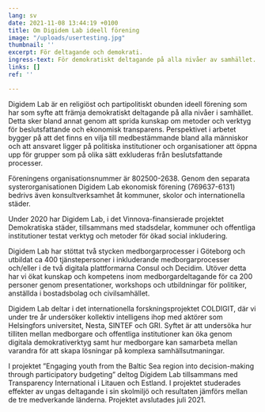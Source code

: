 ```yaml
---
lang: sv
date: 2021-11-08 13:44:19 +0100
title: Om Digidem Lab ideell förening
image: "/uploads/usertesting.jpg"
thumbnail: ''
excerpt: För deltagande och demokrati.
ingress-text: För demokratiskt deltagande på alla nivåer av samhället.
links: []
ref: ''

---
```

Digidem Lab är en religiöst och partipolitiskt obunden ideell förening som har som syfte att främja demokratiskt deltagande på alla nivåer i samhället. Detta sker bland annat genom att sprida kunskap om metoder och verktyg för beslutsfattande och ekonomisk transparens. Perspektivet i arbetet bygger på att det finns en vilja till medbestämmande bland alla människor och att ansvaret ligger på politiska institutioner och organisationer att öppna upp för grupper som på olika sätt exkluderas från beslutsfattande processer.

Föreningens organisationsnummer är 802500-2638. Genom den separata systerorganisationen Digidem Lab ekonomisk förening (769637-6131) bedrivs även konsultverksamhet åt kommuner, skolor och internationella städer.

Under 2020 har Digidem Lab, i det Vinnova-finansierade projektet Demokratiska städer, tillsammans med stadsdelar, kommuner och offentliga institutioner testat verktyg och metoder för ökad social inkludering.

Digidem Lab har stöttat två stycken medborgarprocesser i Göteborg och utbildat ca 400 tjänstepersoner i inkluderande medborgarprocesser och/eller i de två digitala plattformarna Consul och Decidim. Utöver detta har vi ökat kunskap och kompetens inom medborgardeltagande för ca 200 personer genom presentationer, workshops och utbildningar för politiker, anställda i bostadsbolag och civilsamhället.

Digidem Lab deltar i det internationella forskningsprojektet COLDIGIT, där vi under tre år undersöker kollektiv intelligens ihop med aktörer som Helsingfors universitet, Nesta, SINTEF och GRI. Syftet är att undersöka hur tilliten mellan medborgare och offentliga institutioner kan öka genom digitala demokrativerktyg samt hur medborgare kan samarbeta mellan varandra för att skapa lösningar på komplexa samhällsutmaningar.

I projektet ”Engaging youth from the Baltic Sea region into decision-making through participatory budgeting” deltog Digidem Lab tillsammans med Transparency International i Litauen och Estland. I projektet studerades effekter av ungas deltagande i sin skolmiljö och resultaten jämförs mellan de tre medverkande länderna. Projektet avslutades juli 2021.